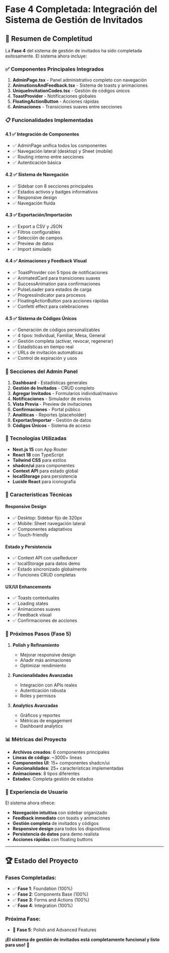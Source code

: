 # Fase 4 Completada: Integración del Sistema de Gestión de Invitados

## 🎉 Resumen de Completitud

La **Fase 4** del sistema de gestión de invitados ha sido completada exitosamente. El sistema ahora incluye:

### ✅ Componentes Principales Integrados

1. **AdminPage.tsx** - Panel administrativo completo con navegación
2. **AnimationsAndFeedback.tsx** - Sistema de toasts y animaciones
3. **UniqueInvitationCodes.tsx** - Gestión de códigos únicos
4. **ToastProvider** - Notificaciones globales
5. **FloatingActionButton** - Acciones rápidas
6. **Animaciones** - Transiciones suaves entre secciones

### 📋 Funcionalidades Implementadas

#### 4.1 ✅ Integración de Componentes
- ✅ AdminPage unifica todos los componentes
- ✅ Navegación lateral (desktop) y Sheet (mobile)
- ✅ Routing interno entre secciones
- ✅ Autenticación básica

#### 4.2 ✅ Sistema de Navegación
- ✅ Sidebar con 8 secciones principales
- ✅ Estados activos y badges informativos
- ✅ Responsive design
- ✅ Navegación fluida

#### 4.3 ✅ Exportación/Importación
- ✅ Export a CSV y JSON
- ✅ Filtros configurables
- ✅ Selección de campos
- ✅ Preview de datos
- ✅ Import simulado

#### 4.4 ✅ Animaciones y Feedback Visual
- ✅ ToastProvider con 5 tipos de notificaciones
- ✅ AnimatedCard para transiciones suaves
- ✅ SuccessAnimation para confirmaciones
- ✅ PulseLoader para estados de carga
- ✅ ProgressIndicator para procesos
- ✅ FloatingActionButton para acciones rápidas
- ✅ Confetti effect para celebraciones

#### 4.5 ✅ Sistema de Códigos Únicos
- ✅ Generación de códigos personalizables
- ✅ 4 tipos: Individual, Familiar, Mesa, General
- ✅ Gestión completa (activar, revocar, regenerar)
- ✅ Estadísticas en tiempo real
- ✅ URLs de invitación automáticas
- ✅ Control de expiración y usos

### 🎯 Secciones del Admin Panel

1. **Dashboard** - Estadísticas generales
2. **Gestión de Invitados** - CRUD completo
3. **Agregar Invitados** - Formularios individual/masivo
4. **Notificaciones** - Simulador de envíos
5. **Vista Previa** - Preview de invitaciones
6. **Confirmaciones** - Portal público
7. **Analíticas** - Reportes (placeholder)
8. **Exportar/Importar** - Gestión de datos
9. **Códigos Únicos** - Sistema de acceso

### 🔧 Tecnologías Utilizadas

- **Next.js 15** con App Router
- **React 18** con TypeScript
- **Tailwind CSS** para estilos
- **shadcn/ui** para componentes
- **Context API** para estado global
- **localStorage** para persistencia
- **Lucide React** para iconografía

### 📱 Características Técnicas

#### Responsive Design
- ✅ Desktop: Sidebar fijo de 320px
- ✅ Mobile: Sheet navegación lateral
- ✅ Componentes adaptativos
- ✅ Touch-friendly

#### Estado y Persistencia
- ✅ Context API con useReducer
- ✅ localStorage para datos demo
- ✅ Estado sincronizado globalmente
- ✅ Funciones CRUD completas

#### UX/UI Enhancements
- ✅ Toasts contextuales
- ✅ Loading states
- ✅ Animaciones suaves
- ✅ Feedback visual
- ✅ Confirmaciones de acciones

### 🚀 Próximos Pasos (Fase 5)

1. **Polish y Refinamiento**
   - Mejorar responsive design
   - Añadir más animaciones
   - Optimizar rendimiento
   
2. **Funcionalidades Avanzadas**
   - Integración con APIs reales
   - Autenticación robusta
   - Roles y permisos
   
3. **Analytics Avanzadas**
   - Gráficos y reportes
   - Métricas de engagement
   - Dashboard analytics

### 📊 Métricas del Proyecto

- **Archivos creados**: 6 componentes principales
- **Líneas de código**: ~3000+ líneas
- **Componentes UI**: 15+ componentes shadcn/ui
- **Funcionalidades**: 25+ características implementadas
- **Animaciones**: 8 tipos diferentes
- **Estados**: Completa gestión de estados

### 🎨 Experiencia de Usuario

El sistema ahora ofrece:
- **Navegación intuitiva** con sidebar organizado
- **Feedback inmediato** con toasts y animaciones
- **Gestión completa** de invitados y códigos
- **Responsive design** para todos los dispositivos
- **Persistencia de datos** para demo realista
- **Acciones rápidas** con floating buttons

---

## 🏆 Estado del Proyecto

### Fases Completadas:
- ✅ **Fase 1**: Foundation (100%)
- ✅ **Fase 2**: Components Base (100%)
- ✅ **Fase 3**: Forms and Actions (100%)
- ✅ **Fase 4**: Integration (100%)

### Próxima Fase:
- 🔄 **Fase 5**: Polish and Advanced Features

**¡El sistema de gestión de invitados está completamente funcional y listo para uso!** 🎉

